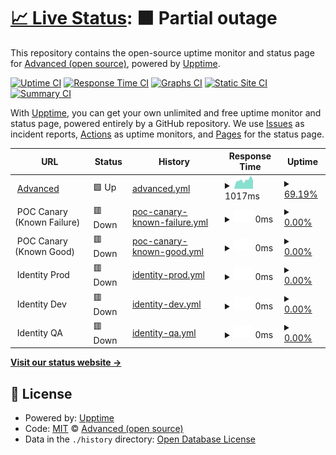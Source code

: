 # [📈 Live Status](https://advancedcsg-open.github.io/platform-status): <!--live status--> **🟧 Partial outage**

This repository contains the open-source uptime monitor and status page for [Advanced (open source)](https://oneadvanced.com), powered by [Upptime](https://github.com/upptime/upptime).

[![Uptime CI](https://github.com/advancedcsg-open/platform-status/workflows/Uptime%20CI/badge.svg)](https://github.com/advancedcsg-open/platform-status/actions?query=workflow%3A%22Uptime+CI%22)
[![Response Time CI](https://github.com/advancedcsg-open/platform-status/workflows/Response%20Time%20CI/badge.svg)](https://github.com/advancedcsg-open/platform-status/actions?query=workflow%3A%22Response+Time+CI%22)
[![Graphs CI](https://github.com/advancedcsg-open/platform-status/workflows/Graphs%20CI/badge.svg)](https://github.com/advancedcsg-open/platform-status/actions?query=workflow%3A%22Graphs+CI%22)
[![Static Site CI](https://github.com/advancedcsg-open/platform-status/workflows/Static%20Site%20CI/badge.svg)](https://github.com/advancedcsg-open/platform-status/actions?query=workflow%3A%22Static+Site+CI%22)
[![Summary CI](https://github.com/advancedcsg-open/platform-status/workflows/Summary%20CI/badge.svg)](https://github.com/advancedcsg-open/platform-status/actions?query=workflow%3A%22Summary+CI%22)

With [Upptime](https://upptime.js.org), you can get your own unlimited and free uptime monitor and status page, powered entirely by a GitHub repository. We use [Issues](https://github.com/advancedcsg-open/platform-status/issues) as incident reports, [Actions](https://github.com/advancedcsg-open/platform-status/actions) as uptime monitors, and [Pages](https://advancedcsg-open.github.io/platform-status) for the status page.

<!--start: status pages-->
<!-- This summary is generated by Upptime (https://github.com/upptime/upptime) -->
<!-- Do not edit this manually, your changes will be overwritten -->
<!-- prettier-ignore -->
| URL | Status | History | Response Time | Uptime |
| --- | ------ | ------- | ------------- | ------ |
| <img alt="" src="https://icons.duckduckgo.com/ip3/oneadvanced.com.ico" height="13"> [Advanced](https://oneadvanced.com) | 🟩 Up | [advanced.yml](https://github.com/advancedcsg-open/platform-status/commits/HEAD/history/advanced.yml) | <details><summary><img alt="Response time graph" src="./graphs/advanced/response-time-week.png" height="20"> 1017ms</summary><br><a href="https://advancedcsg-open.github.io/platform-status/history/advanced"><img alt="Response time 1017" src="https://img.shields.io/endpoint?url=https%3A%2F%2Fraw.githubusercontent.com%2Fadvancedcsg-open%2Fplatform-status%2FHEAD%2Fapi%2Fadvanced%2Fresponse-time.json"></a><br><a href="https://advancedcsg-open.github.io/platform-status/history/advanced"><img alt="24-hour response time 860" src="https://img.shields.io/endpoint?url=https%3A%2F%2Fraw.githubusercontent.com%2Fadvancedcsg-open%2Fplatform-status%2FHEAD%2Fapi%2Fadvanced%2Fresponse-time-day.json"></a><br><a href="https://advancedcsg-open.github.io/platform-status/history/advanced"><img alt="7-day response time 1017" src="https://img.shields.io/endpoint?url=https%3A%2F%2Fraw.githubusercontent.com%2Fadvancedcsg-open%2Fplatform-status%2FHEAD%2Fapi%2Fadvanced%2Fresponse-time-week.json"></a><br><a href="https://advancedcsg-open.github.io/platform-status/history/advanced"><img alt="30-day response time 1017" src="https://img.shields.io/endpoint?url=https%3A%2F%2Fraw.githubusercontent.com%2Fadvancedcsg-open%2Fplatform-status%2FHEAD%2Fapi%2Fadvanced%2Fresponse-time-month.json"></a><br><a href="https://advancedcsg-open.github.io/platform-status/history/advanced"><img alt="1-year response time 1017" src="https://img.shields.io/endpoint?url=https%3A%2F%2Fraw.githubusercontent.com%2Fadvancedcsg-open%2Fplatform-status%2FHEAD%2Fapi%2Fadvanced%2Fresponse-time-year.json"></a></details> | <details><summary><a href="https://advancedcsg-open.github.io/platform-status/history/advanced">69.19%</a></summary><a href="https://advancedcsg-open.github.io/platform-status/history/advanced"><img alt="All-time uptime 69.19%" src="https://img.shields.io/endpoint?url=https%3A%2F%2Fraw.githubusercontent.com%2Fadvancedcsg-open%2Fplatform-status%2FHEAD%2Fapi%2Fadvanced%2Fuptime.json"></a><br><a href="https://advancedcsg-open.github.io/platform-status/history/advanced"><img alt="24-hour uptime 0.00%" src="https://img.shields.io/endpoint?url=https%3A%2F%2Fraw.githubusercontent.com%2Fadvancedcsg-open%2Fplatform-status%2FHEAD%2Fapi%2Fadvanced%2Fuptime-day.json"></a><br><a href="https://advancedcsg-open.github.io/platform-status/history/advanced"><img alt="7-day uptime 69.19%" src="https://img.shields.io/endpoint?url=https%3A%2F%2Fraw.githubusercontent.com%2Fadvancedcsg-open%2Fplatform-status%2FHEAD%2Fapi%2Fadvanced%2Fuptime-week.json"></a><br><a href="https://advancedcsg-open.github.io/platform-status/history/advanced"><img alt="30-day uptime 69.19%" src="https://img.shields.io/endpoint?url=https%3A%2F%2Fraw.githubusercontent.com%2Fadvancedcsg-open%2Fplatform-status%2FHEAD%2Fapi%2Fadvanced%2Fuptime-month.json"></a><br><a href="https://advancedcsg-open.github.io/platform-status/history/advanced"><img alt="1-year uptime 69.19%" src="https://img.shields.io/endpoint?url=https%3A%2F%2Fraw.githubusercontent.com%2Fadvancedcsg-open%2Fplatform-status%2FHEAD%2Fapi%2Fadvanced%2Fuptime-year.json"></a></details>
| <img alt="" src="https://icons.duckduckgo.com/ip3/null.ico" height="13"> POC Canary (Known Failure) | 🟥 Down | [poc-canary-known-failure.yml](https://github.com/advancedcsg-open/platform-status/commits/HEAD/history/poc-canary-known-failure.yml) | <details><summary><img alt="Response time graph" src="./graphs/poc-canary-known-failure/response-time-week.png" height="20"> 0ms</summary><br><a href="https://advancedcsg-open.github.io/platform-status/history/poc-canary-known-failure"><img alt="Response time 0" src="https://img.shields.io/endpoint?url=https%3A%2F%2Fraw.githubusercontent.com%2Fadvancedcsg-open%2Fplatform-status%2FHEAD%2Fapi%2Fpoc-canary-known-failure%2Fresponse-time.json"></a><br><a href="https://advancedcsg-open.github.io/platform-status/history/poc-canary-known-failure"><img alt="24-hour response time 0" src="https://img.shields.io/endpoint?url=https%3A%2F%2Fraw.githubusercontent.com%2Fadvancedcsg-open%2Fplatform-status%2FHEAD%2Fapi%2Fpoc-canary-known-failure%2Fresponse-time-day.json"></a><br><a href="https://advancedcsg-open.github.io/platform-status/history/poc-canary-known-failure"><img alt="7-day response time 0" src="https://img.shields.io/endpoint?url=https%3A%2F%2Fraw.githubusercontent.com%2Fadvancedcsg-open%2Fplatform-status%2FHEAD%2Fapi%2Fpoc-canary-known-failure%2Fresponse-time-week.json"></a><br><a href="https://advancedcsg-open.github.io/platform-status/history/poc-canary-known-failure"><img alt="30-day response time 0" src="https://img.shields.io/endpoint?url=https%3A%2F%2Fraw.githubusercontent.com%2Fadvancedcsg-open%2Fplatform-status%2FHEAD%2Fapi%2Fpoc-canary-known-failure%2Fresponse-time-month.json"></a><br><a href="https://advancedcsg-open.github.io/platform-status/history/poc-canary-known-failure"><img alt="1-year response time 0" src="https://img.shields.io/endpoint?url=https%3A%2F%2Fraw.githubusercontent.com%2Fadvancedcsg-open%2Fplatform-status%2FHEAD%2Fapi%2Fpoc-canary-known-failure%2Fresponse-time-year.json"></a></details> | <details><summary><a href="https://advancedcsg-open.github.io/platform-status/history/poc-canary-known-failure">0.00%</a></summary><a href="https://advancedcsg-open.github.io/platform-status/history/poc-canary-known-failure"><img alt="All-time uptime 0.00%" src="https://img.shields.io/endpoint?url=https%3A%2F%2Fraw.githubusercontent.com%2Fadvancedcsg-open%2Fplatform-status%2FHEAD%2Fapi%2Fpoc-canary-known-failure%2Fuptime.json"></a><br><a href="https://advancedcsg-open.github.io/platform-status/history/poc-canary-known-failure"><img alt="24-hour uptime 0.00%" src="https://img.shields.io/endpoint?url=https%3A%2F%2Fraw.githubusercontent.com%2Fadvancedcsg-open%2Fplatform-status%2FHEAD%2Fapi%2Fpoc-canary-known-failure%2Fuptime-day.json"></a><br><a href="https://advancedcsg-open.github.io/platform-status/history/poc-canary-known-failure"><img alt="7-day uptime 0.00%" src="https://img.shields.io/endpoint?url=https%3A%2F%2Fraw.githubusercontent.com%2Fadvancedcsg-open%2Fplatform-status%2FHEAD%2Fapi%2Fpoc-canary-known-failure%2Fuptime-week.json"></a><br><a href="https://advancedcsg-open.github.io/platform-status/history/poc-canary-known-failure"><img alt="30-day uptime 0.00%" src="https://img.shields.io/endpoint?url=https%3A%2F%2Fraw.githubusercontent.com%2Fadvancedcsg-open%2Fplatform-status%2FHEAD%2Fapi%2Fpoc-canary-known-failure%2Fuptime-month.json"></a><br><a href="https://advancedcsg-open.github.io/platform-status/history/poc-canary-known-failure"><img alt="1-year uptime 0.00%" src="https://img.shields.io/endpoint?url=https%3A%2F%2Fraw.githubusercontent.com%2Fadvancedcsg-open%2Fplatform-status%2FHEAD%2Fapi%2Fpoc-canary-known-failure%2Fuptime-year.json"></a></details>
| <img alt="" src="https://icons.duckduckgo.com/ip3/null.ico" height="13"> POC Canary (Known Good) | 🟥 Down | [poc-canary-known-good.yml](https://github.com/advancedcsg-open/platform-status/commits/HEAD/history/poc-canary-known-good.yml) | <details><summary><img alt="Response time graph" src="./graphs/poc-canary-known-good/response-time-week.png" height="20"> 0ms</summary><br><a href="https://advancedcsg-open.github.io/platform-status/history/poc-canary-known-good"><img alt="Response time 0" src="https://img.shields.io/endpoint?url=https%3A%2F%2Fraw.githubusercontent.com%2Fadvancedcsg-open%2Fplatform-status%2FHEAD%2Fapi%2Fpoc-canary-known-good%2Fresponse-time.json"></a><br><a href="https://advancedcsg-open.github.io/platform-status/history/poc-canary-known-good"><img alt="24-hour response time 0" src="https://img.shields.io/endpoint?url=https%3A%2F%2Fraw.githubusercontent.com%2Fadvancedcsg-open%2Fplatform-status%2FHEAD%2Fapi%2Fpoc-canary-known-good%2Fresponse-time-day.json"></a><br><a href="https://advancedcsg-open.github.io/platform-status/history/poc-canary-known-good"><img alt="7-day response time 0" src="https://img.shields.io/endpoint?url=https%3A%2F%2Fraw.githubusercontent.com%2Fadvancedcsg-open%2Fplatform-status%2FHEAD%2Fapi%2Fpoc-canary-known-good%2Fresponse-time-week.json"></a><br><a href="https://advancedcsg-open.github.io/platform-status/history/poc-canary-known-good"><img alt="30-day response time 0" src="https://img.shields.io/endpoint?url=https%3A%2F%2Fraw.githubusercontent.com%2Fadvancedcsg-open%2Fplatform-status%2FHEAD%2Fapi%2Fpoc-canary-known-good%2Fresponse-time-month.json"></a><br><a href="https://advancedcsg-open.github.io/platform-status/history/poc-canary-known-good"><img alt="1-year response time 0" src="https://img.shields.io/endpoint?url=https%3A%2F%2Fraw.githubusercontent.com%2Fadvancedcsg-open%2Fplatform-status%2FHEAD%2Fapi%2Fpoc-canary-known-good%2Fresponse-time-year.json"></a></details> | <details><summary><a href="https://advancedcsg-open.github.io/platform-status/history/poc-canary-known-good">0.00%</a></summary><a href="https://advancedcsg-open.github.io/platform-status/history/poc-canary-known-good"><img alt="All-time uptime 0.00%" src="https://img.shields.io/endpoint?url=https%3A%2F%2Fraw.githubusercontent.com%2Fadvancedcsg-open%2Fplatform-status%2FHEAD%2Fapi%2Fpoc-canary-known-good%2Fuptime.json"></a><br><a href="https://advancedcsg-open.github.io/platform-status/history/poc-canary-known-good"><img alt="24-hour uptime 0.00%" src="https://img.shields.io/endpoint?url=https%3A%2F%2Fraw.githubusercontent.com%2Fadvancedcsg-open%2Fplatform-status%2FHEAD%2Fapi%2Fpoc-canary-known-good%2Fuptime-day.json"></a><br><a href="https://advancedcsg-open.github.io/platform-status/history/poc-canary-known-good"><img alt="7-day uptime 0.00%" src="https://img.shields.io/endpoint?url=https%3A%2F%2Fraw.githubusercontent.com%2Fadvancedcsg-open%2Fplatform-status%2FHEAD%2Fapi%2Fpoc-canary-known-good%2Fuptime-week.json"></a><br><a href="https://advancedcsg-open.github.io/platform-status/history/poc-canary-known-good"><img alt="30-day uptime 0.00%" src="https://img.shields.io/endpoint?url=https%3A%2F%2Fraw.githubusercontent.com%2Fadvancedcsg-open%2Fplatform-status%2FHEAD%2Fapi%2Fpoc-canary-known-good%2Fuptime-month.json"></a><br><a href="https://advancedcsg-open.github.io/platform-status/history/poc-canary-known-good"><img alt="1-year uptime 0.00%" src="https://img.shields.io/endpoint?url=https%3A%2F%2Fraw.githubusercontent.com%2Fadvancedcsg-open%2Fplatform-status%2FHEAD%2Fapi%2Fpoc-canary-known-good%2Fuptime-year.json"></a></details>
| <img alt="" src="https://icons.duckduckgo.com/ip3/null.ico" height="13"> Identity Prod | 🟥 Down | [identity-prod.yml](https://github.com/advancedcsg-open/platform-status/commits/HEAD/history/identity-prod.yml) | <details><summary><img alt="Response time graph" src="./graphs/identity-prod/response-time-week.png" height="20"> 0ms</summary><br><a href="https://advancedcsg-open.github.io/platform-status/history/identity-prod"><img alt="Response time 0" src="https://img.shields.io/endpoint?url=https%3A%2F%2Fraw.githubusercontent.com%2Fadvancedcsg-open%2Fplatform-status%2FHEAD%2Fapi%2Fidentity-prod%2Fresponse-time.json"></a><br><a href="https://advancedcsg-open.github.io/platform-status/history/identity-prod"><img alt="24-hour response time 0" src="https://img.shields.io/endpoint?url=https%3A%2F%2Fraw.githubusercontent.com%2Fadvancedcsg-open%2Fplatform-status%2FHEAD%2Fapi%2Fidentity-prod%2Fresponse-time-day.json"></a><br><a href="https://advancedcsg-open.github.io/platform-status/history/identity-prod"><img alt="7-day response time 0" src="https://img.shields.io/endpoint?url=https%3A%2F%2Fraw.githubusercontent.com%2Fadvancedcsg-open%2Fplatform-status%2FHEAD%2Fapi%2Fidentity-prod%2Fresponse-time-week.json"></a><br><a href="https://advancedcsg-open.github.io/platform-status/history/identity-prod"><img alt="30-day response time 0" src="https://img.shields.io/endpoint?url=https%3A%2F%2Fraw.githubusercontent.com%2Fadvancedcsg-open%2Fplatform-status%2FHEAD%2Fapi%2Fidentity-prod%2Fresponse-time-month.json"></a><br><a href="https://advancedcsg-open.github.io/platform-status/history/identity-prod"><img alt="1-year response time 0" src="https://img.shields.io/endpoint?url=https%3A%2F%2Fraw.githubusercontent.com%2Fadvancedcsg-open%2Fplatform-status%2FHEAD%2Fapi%2Fidentity-prod%2Fresponse-time-year.json"></a></details> | <details><summary><a href="https://advancedcsg-open.github.io/platform-status/history/identity-prod">0.00%</a></summary><a href="https://advancedcsg-open.github.io/platform-status/history/identity-prod"><img alt="All-time uptime 0.00%" src="https://img.shields.io/endpoint?url=https%3A%2F%2Fraw.githubusercontent.com%2Fadvancedcsg-open%2Fplatform-status%2FHEAD%2Fapi%2Fidentity-prod%2Fuptime.json"></a><br><a href="https://advancedcsg-open.github.io/platform-status/history/identity-prod"><img alt="24-hour uptime 0.00%" src="https://img.shields.io/endpoint?url=https%3A%2F%2Fraw.githubusercontent.com%2Fadvancedcsg-open%2Fplatform-status%2FHEAD%2Fapi%2Fidentity-prod%2Fuptime-day.json"></a><br><a href="https://advancedcsg-open.github.io/platform-status/history/identity-prod"><img alt="7-day uptime 0.00%" src="https://img.shields.io/endpoint?url=https%3A%2F%2Fraw.githubusercontent.com%2Fadvancedcsg-open%2Fplatform-status%2FHEAD%2Fapi%2Fidentity-prod%2Fuptime-week.json"></a><br><a href="https://advancedcsg-open.github.io/platform-status/history/identity-prod"><img alt="30-day uptime 0.00%" src="https://img.shields.io/endpoint?url=https%3A%2F%2Fraw.githubusercontent.com%2Fadvancedcsg-open%2Fplatform-status%2FHEAD%2Fapi%2Fidentity-prod%2Fuptime-month.json"></a><br><a href="https://advancedcsg-open.github.io/platform-status/history/identity-prod"><img alt="1-year uptime 0.00%" src="https://img.shields.io/endpoint?url=https%3A%2F%2Fraw.githubusercontent.com%2Fadvancedcsg-open%2Fplatform-status%2FHEAD%2Fapi%2Fidentity-prod%2Fuptime-year.json"></a></details>
| <img alt="" src="https://icons.duckduckgo.com/ip3/null.ico" height="13"> Identity Dev | 🟥 Down | [identity-dev.yml](https://github.com/advancedcsg-open/platform-status/commits/HEAD/history/identity-dev.yml) | <details><summary><img alt="Response time graph" src="./graphs/identity-dev/response-time-week.png" height="20"> 0ms</summary><br><a href="https://advancedcsg-open.github.io/platform-status/history/identity-dev"><img alt="Response time 0" src="https://img.shields.io/endpoint?url=https%3A%2F%2Fraw.githubusercontent.com%2Fadvancedcsg-open%2Fplatform-status%2FHEAD%2Fapi%2Fidentity-dev%2Fresponse-time.json"></a><br><a href="https://advancedcsg-open.github.io/platform-status/history/identity-dev"><img alt="24-hour response time 0" src="https://img.shields.io/endpoint?url=https%3A%2F%2Fraw.githubusercontent.com%2Fadvancedcsg-open%2Fplatform-status%2FHEAD%2Fapi%2Fidentity-dev%2Fresponse-time-day.json"></a><br><a href="https://advancedcsg-open.github.io/platform-status/history/identity-dev"><img alt="7-day response time 0" src="https://img.shields.io/endpoint?url=https%3A%2F%2Fraw.githubusercontent.com%2Fadvancedcsg-open%2Fplatform-status%2FHEAD%2Fapi%2Fidentity-dev%2Fresponse-time-week.json"></a><br><a href="https://advancedcsg-open.github.io/platform-status/history/identity-dev"><img alt="30-day response time 0" src="https://img.shields.io/endpoint?url=https%3A%2F%2Fraw.githubusercontent.com%2Fadvancedcsg-open%2Fplatform-status%2FHEAD%2Fapi%2Fidentity-dev%2Fresponse-time-month.json"></a><br><a href="https://advancedcsg-open.github.io/platform-status/history/identity-dev"><img alt="1-year response time 0" src="https://img.shields.io/endpoint?url=https%3A%2F%2Fraw.githubusercontent.com%2Fadvancedcsg-open%2Fplatform-status%2FHEAD%2Fapi%2Fidentity-dev%2Fresponse-time-year.json"></a></details> | <details><summary><a href="https://advancedcsg-open.github.io/platform-status/history/identity-dev">0.00%</a></summary><a href="https://advancedcsg-open.github.io/platform-status/history/identity-dev"><img alt="All-time uptime 0.00%" src="https://img.shields.io/endpoint?url=https%3A%2F%2Fraw.githubusercontent.com%2Fadvancedcsg-open%2Fplatform-status%2FHEAD%2Fapi%2Fidentity-dev%2Fuptime.json"></a><br><a href="https://advancedcsg-open.github.io/platform-status/history/identity-dev"><img alt="24-hour uptime 0.00%" src="https://img.shields.io/endpoint?url=https%3A%2F%2Fraw.githubusercontent.com%2Fadvancedcsg-open%2Fplatform-status%2FHEAD%2Fapi%2Fidentity-dev%2Fuptime-day.json"></a><br><a href="https://advancedcsg-open.github.io/platform-status/history/identity-dev"><img alt="7-day uptime 0.00%" src="https://img.shields.io/endpoint?url=https%3A%2F%2Fraw.githubusercontent.com%2Fadvancedcsg-open%2Fplatform-status%2FHEAD%2Fapi%2Fidentity-dev%2Fuptime-week.json"></a><br><a href="https://advancedcsg-open.github.io/platform-status/history/identity-dev"><img alt="30-day uptime 0.00%" src="https://img.shields.io/endpoint?url=https%3A%2F%2Fraw.githubusercontent.com%2Fadvancedcsg-open%2Fplatform-status%2FHEAD%2Fapi%2Fidentity-dev%2Fuptime-month.json"></a><br><a href="https://advancedcsg-open.github.io/platform-status/history/identity-dev"><img alt="1-year uptime 0.00%" src="https://img.shields.io/endpoint?url=https%3A%2F%2Fraw.githubusercontent.com%2Fadvancedcsg-open%2Fplatform-status%2FHEAD%2Fapi%2Fidentity-dev%2Fuptime-year.json"></a></details>
| <img alt="" src="https://icons.duckduckgo.com/ip3/null.ico" height="13"> Identity QA | 🟥 Down | [identity-qa.yml](https://github.com/advancedcsg-open/platform-status/commits/HEAD/history/identity-qa.yml) | <details><summary><img alt="Response time graph" src="./graphs/identity-qa/response-time-week.png" height="20"> 0ms</summary><br><a href="https://advancedcsg-open.github.io/platform-status/history/identity-qa"><img alt="Response time 0" src="https://img.shields.io/endpoint?url=https%3A%2F%2Fraw.githubusercontent.com%2Fadvancedcsg-open%2Fplatform-status%2FHEAD%2Fapi%2Fidentity-qa%2Fresponse-time.json"></a><br><a href="https://advancedcsg-open.github.io/platform-status/history/identity-qa"><img alt="24-hour response time 0" src="https://img.shields.io/endpoint?url=https%3A%2F%2Fraw.githubusercontent.com%2Fadvancedcsg-open%2Fplatform-status%2FHEAD%2Fapi%2Fidentity-qa%2Fresponse-time-day.json"></a><br><a href="https://advancedcsg-open.github.io/platform-status/history/identity-qa"><img alt="7-day response time 0" src="https://img.shields.io/endpoint?url=https%3A%2F%2Fraw.githubusercontent.com%2Fadvancedcsg-open%2Fplatform-status%2FHEAD%2Fapi%2Fidentity-qa%2Fresponse-time-week.json"></a><br><a href="https://advancedcsg-open.github.io/platform-status/history/identity-qa"><img alt="30-day response time 0" src="https://img.shields.io/endpoint?url=https%3A%2F%2Fraw.githubusercontent.com%2Fadvancedcsg-open%2Fplatform-status%2FHEAD%2Fapi%2Fidentity-qa%2Fresponse-time-month.json"></a><br><a href="https://advancedcsg-open.github.io/platform-status/history/identity-qa"><img alt="1-year response time 0" src="https://img.shields.io/endpoint?url=https%3A%2F%2Fraw.githubusercontent.com%2Fadvancedcsg-open%2Fplatform-status%2FHEAD%2Fapi%2Fidentity-qa%2Fresponse-time-year.json"></a></details> | <details><summary><a href="https://advancedcsg-open.github.io/platform-status/history/identity-qa">0.00%</a></summary><a href="https://advancedcsg-open.github.io/platform-status/history/identity-qa"><img alt="All-time uptime 0.00%" src="https://img.shields.io/endpoint?url=https%3A%2F%2Fraw.githubusercontent.com%2Fadvancedcsg-open%2Fplatform-status%2FHEAD%2Fapi%2Fidentity-qa%2Fuptime.json"></a><br><a href="https://advancedcsg-open.github.io/platform-status/history/identity-qa"><img alt="24-hour uptime 0.00%" src="https://img.shields.io/endpoint?url=https%3A%2F%2Fraw.githubusercontent.com%2Fadvancedcsg-open%2Fplatform-status%2FHEAD%2Fapi%2Fidentity-qa%2Fuptime-day.json"></a><br><a href="https://advancedcsg-open.github.io/platform-status/history/identity-qa"><img alt="7-day uptime 0.00%" src="https://img.shields.io/endpoint?url=https%3A%2F%2Fraw.githubusercontent.com%2Fadvancedcsg-open%2Fplatform-status%2FHEAD%2Fapi%2Fidentity-qa%2Fuptime-week.json"></a><br><a href="https://advancedcsg-open.github.io/platform-status/history/identity-qa"><img alt="30-day uptime 0.00%" src="https://img.shields.io/endpoint?url=https%3A%2F%2Fraw.githubusercontent.com%2Fadvancedcsg-open%2Fplatform-status%2FHEAD%2Fapi%2Fidentity-qa%2Fuptime-month.json"></a><br><a href="https://advancedcsg-open.github.io/platform-status/history/identity-qa"><img alt="1-year uptime 0.00%" src="https://img.shields.io/endpoint?url=https%3A%2F%2Fraw.githubusercontent.com%2Fadvancedcsg-open%2Fplatform-status%2FHEAD%2Fapi%2Fidentity-qa%2Fuptime-year.json"></a></details>

<!--end: status pages-->

[**Visit our status website →**](https://advancedcsg-open.github.io/platform-status)

## 📄 License

- Powered by: [Upptime](https://github.com/upptime/upptime)
- Code: [MIT](./LICENSE) © [Advanced (open source)](https://oneadvanced.com)
- Data in the `./history` directory: [Open Database License](https://opendatacommons.org/licenses/odbl/1-0/)
